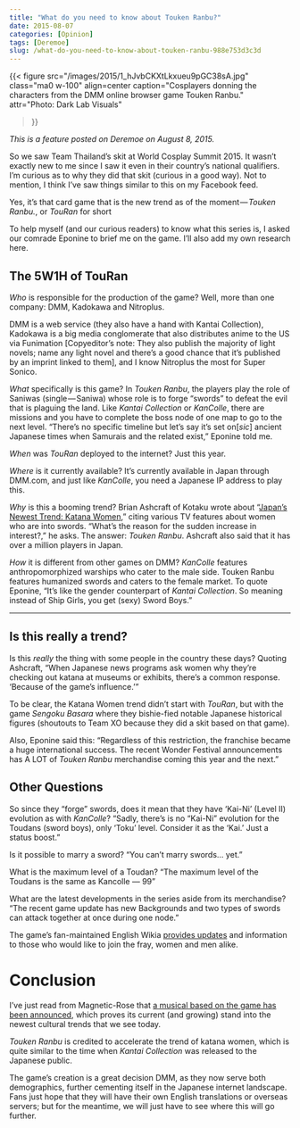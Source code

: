 ```yaml
---
title: "What do you need to know about Touken Ranbu?"
date: 2015-08-07
categories: [Opinion]
tags: [Deremoe]
slug: /what-do-you-need-to-know-about-touken-ranbu-988e753d3c3d
---
```


{{< figure
  src="/images/2015/1_hJvbCKXtLkxueu9pGC38sA.jpg"
  class="ma0 w-100"
  align=center
  caption="Cosplayers donning the characters from the DMM online browser game Touken Ranbu."
  attr="Photo: Dark Lab Visuals"
>}}

_This is a feature posted on Deremoe on August 8, 2015._

So we saw Team Thailand’s skit at World Cosplay Summit 2015. It wasn’t exactly new to me since I saw it even in their country’s national qualifiers. I’m curious as to why they did that skit (curious in a good way). Not to mention, I think I’ve saw things similar to this on my Facebook feed.

Yes, it’s that card game that is the new trend as of the moment — _Touken Ranbu._, or _TouRan_ for short

To help myself (and our curious readers) to know what this series is, I asked our comrade Eponine to brief me on the game. I’ll also add my own research here.

## The 5W1H of TouRan

_Who_ is responsible for the production of the game? Well, more than one company: DMM, Kadokawa and Nitroplus. 

DMM is a web service (they also have a hand with Kantai Collection), Kadokawa is a big media conglomerate that also distributes anime to the US via Funimation \[Copyeditor’s note: They also publish the majority of light novels; name any light novel and there’s a good chance that it’s published by an imprint linked to them\], and I know Nitroplus the most for Super Sonico.

_What_ specifically is this game? In _Touken Ranbu_, the players play the role of Saniwas (single — Saniwa) whose role is to forge “swords” to defeat the evil that is plaguing the land. Like _Kantai Collection_ or _KanColle_, there are missions and you have to complete the boss node of one map to go to the next level. “There’s no specific timeline but let’s say it’s set on\[_sic_\] ancient Japanese times when Samurais and the related exist,” Eponine told me.

_When_ was _TouRan_ deployed to the internet? Just this year.

_Where_ is it currently available? It’s currently available in Japan through DMM.com, and just like _KanColle_, you need a Japanese IP address to play this.

_Why_ is this a booming trend? Brian Ashcraft of Kotaku wrote about “[Japan’s Newest Trend: Katana Women](http://kotaku.com/japans-newest-trend-katana-women-1710297944),” citing various TV features about women who are into swords. “What’s the reason for the sudden increase in interest?,” he asks. The answer: _Touken Ranbu_. Ashcraft also said that it has over a million players in Japan.

_How_ it is different from other games on DMM? _KanColle_ features anthropomorphized warships who cater to the male side. Touken Ranbu features humanized swords and caters to the female market. To quote Eponine, “It’s like the gender counterpart of _Kantai Collection_. So meaning instead of Ship Girls, you get (sexy) Sword Boys.”

* * *

## Is this really a trend?

Is this _really_ the thing with some people in the country these days? Quoting Ashcraft, “When Japanese news programs ask women why they’re checking out katana at museums or exhibits, there’s a common response. ‘Because of the game’s influence.’”

To be clear, the Katana Women trend didn’t start with _TouRan_, but with the game _Sengoku Basara_ where they bishie-fied notable Japanese historical figures (shoutouts to Team XO because they did a skit based on that game).

Also, Eponine said this: “Regardless of this restriction, the franchise became a huge international success. The recent Wonder Festival announcements has A LOT of _Touken Ranbu_ merchandise coming this year and the next.”

## Other Questions

So since they “forge” swords, does it mean that they have ‘Kai-Ni’ (Level II) evolution as with _KanColle_? “Sadly, there’s is no “Kai-Ni” evolution for the Toudans (sword boys), only ‘Toku’ level. Consider it as the ‘Kai.’ Just a status boost.”

Is it possible to marry a sword? “You can’t marry swords… yet.”

What is the maximum level of a Toudan? “The maximum level of the Toudans is the same as Kancolle — 99”

What are the latest developments in the series aside from its merchandise? “The recent game update has new Backgrounds and two types of swords can attack together at once during one node.”

The game’s fan-maintained English Wikia [provides updates](http://touken-ranbu.wikia.com/wiki/Recent_Updates) and information to those who would like to join the fray, women and men alike.

# Conclusion

I’ve just read from Magnetic-Rose that [a musical based on the game has been announced](https://jpopmanila.com/2015/08/04/touken-ranbu-musical-announced/), which proves its current (and growing) stand into the newest cultural trends that we see today.

_Touken Ranbu_ is credited to accelerate the trend of katana women, which is quite similar to the time when _Kantai Collection_ was released to the Japanese public.

The game’s creation is a great decision DMM, as they now serve both demographics, further cementing itself in the Japanese internet landscape. Fans just hope that they will have their own English translations or overseas servers; but for the meantime, we will just have to see where this will go further.
